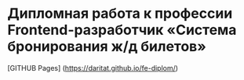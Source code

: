 # Дипломная работа к профессии Frontend-разработчик «Система бронирования ж/д билетов»

[GITHUB Pages] (https://daritat.github.io/fe-diplom/)

